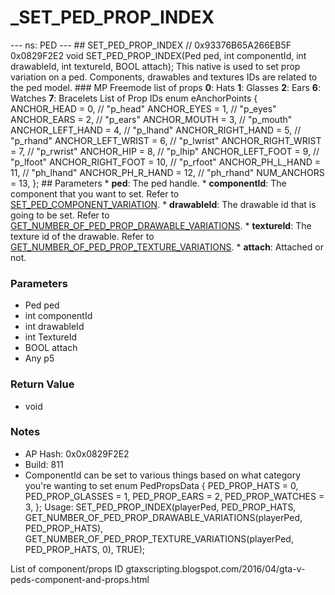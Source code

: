 # _SET_PED_PROP_INDEX

--- ns: PED --- ## SET_PED_PROP_INDEX  // 0x93376B65A266EB5F 0x0829F2E2 void SET_PED_PROP_INDEX(Ped ped, int componentId, int drawableId, int textureId, BOOL attach);  This native is used to set prop variation on a ped. Components, drawables and textures IDs are related to the ped model.  ### MP Freemode list of props **0**: Hats **1**: Glasses **2**: Ears **6**: Watches **7**: Bracelets  List of Prop IDs enum eAnchorPoints { ANCHOR_HEAD = 0, // "p_head" ANCHOR_EYES = 1, // "p_eyes" ANCHOR_EARS = 2, // "p_ears" ANCHOR_MOUTH = 3, // "p_mouth" ANCHOR_LEFT_HAND = 4, // "p_lhand" ANCHOR_RIGHT_HAND = 5, // "p_rhand" ANCHOR_LEFT_WRIST = 6, // "p_lwrist" ANCHOR_RIGHT_WRIST = 7, // "p_rwrist" ANCHOR_HIP = 8, // "p_lhip" ANCHOR_LEFT_FOOT = 9, // "p_lfoot" ANCHOR_RIGHT_FOOT = 10, // "p_rfoot" ANCHOR_PH_L_HAND = 11, // "ph_lhand" ANCHOR_PH_R_HAND = 12, // "ph_rhand" NUM_ANCHORS = 13, };  ## Parameters * **ped**: The ped handle. * **componentId**: The component that you want to set. Refer to [SET_PED_COMPONENT_VARIATION](#_0x262B14F48D29DE80). * **drawableId**: The drawable id that is going to be set. Refer to [GET_NUMBER_OF_PED_PROP_DRAWABLE_VARIATIONS](#_0x5FAF9754E789FB47). * **textureId**: The texture id of the drawable. Refer to [GET_NUMBER_OF_PED_PROP_TEXTURE_VARIATIONS](#_0xA6E7F1CEB523E171). * **attach**: Attached or not.

### Parameters
* Ped ped
* int componentId
* int drawableId
* int TextureId
* BOOL attach
* Any p5

### Return Value
* void

### Notes
* AP Hash: 0x0x0829F2E2
* Build: 811
* ComponentId can be set to various things based on what category you're wanting to set
enum PedPropsData
{
    PED_PROP_HATS = 0,
    PED_PROP_GLASSES = 1,
 PED_PROP_EARS = 2,
    PED_PROP_WATCHES = 3,
};
Usage: SET_PED_PROP_INDEX(playerPed, PED_PROP_HATS, GET_NUMBER_OF_PED_PROP_DRAWABLE_VARIATIONS(playerPed, PED_PROP_HATS), GET_NUMBER_OF_PED_PROP_TEXTURE_VARIATIONS(playerPed, PED_PROP_HATS, 0), TRUE);

List of component/props ID
gtaxscripting.blogspot.com/2016/04/gta-v-peds-component-and-props.html

